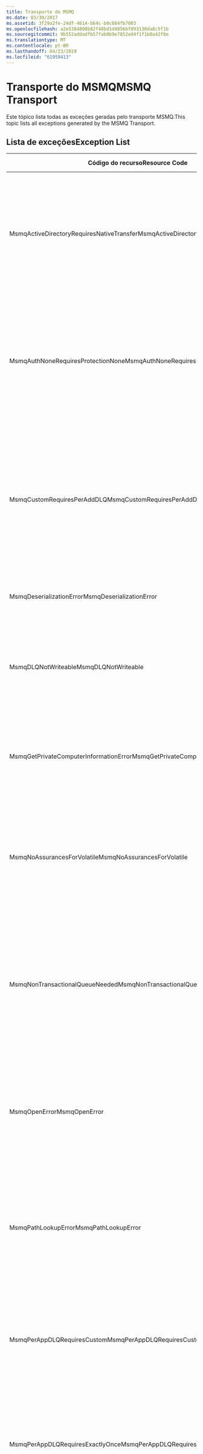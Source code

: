 ```yaml
---
title: Transporte do MSMQ
ms.date: 03/30/2017
ms.assetid: 3f29a2fe-24df-4614-b64c-b0c084fb7003
ms.openlocfilehash: a2e5384808b82f48bd1d4856bf893130da8c5f1b
ms.sourcegitcommit: 9b552addadfb57fab0b9e7852ed4f1f1b8a42f8e
ms.translationtype: MT
ms.contentlocale: pt-BR
ms.lasthandoff: 04/23/2019
ms.locfileid: "61959413"
---
```

# <a name="msmq-transport"></a><span data-ttu-id="eab0a-102">Transporte do MSMQ</span><span class="sxs-lookup"><span data-stu-id="eab0a-102">MSMQ Transport</span></span>
<span data-ttu-id="eab0a-103">Este tópico lista todas as exceções geradas pelo transporte MSMQ.</span><span class="sxs-lookup"><span data-stu-id="eab0a-103">This topic lists all exceptions generated by the MSMQ Transport.</span></span>  
  
## <a name="exception-list"></a><span data-ttu-id="eab0a-104">Lista de exceções</span><span class="sxs-lookup"><span data-stu-id="eab0a-104">Exception List</span></span>  
  
|<span data-ttu-id="eab0a-105">Código do recurso</span><span class="sxs-lookup"><span data-stu-id="eab0a-105">Resource Code</span></span>|<span data-ttu-id="eab0a-106">Cadeia de caracteres de recurso</span><span class="sxs-lookup"><span data-stu-id="eab0a-106">Resource String</span></span>|  
|-------------------|---------------------|  
|<span data-ttu-id="eab0a-107">MsmqActiveDirectoryRequiresNativeTransfer</span><span class="sxs-lookup"><span data-stu-id="eab0a-107">MsmqActiveDirectoryRequiresNativeTransfer</span></span>|<span data-ttu-id="eab0a-108">A validação de associação para a mensagem de falha.</span><span class="sxs-lookup"><span data-stu-id="eab0a-108">The binding validation for the message failed.</span></span> <span data-ttu-id="eab0a-109">O cliente não pode enviar mensagens.</span><span class="sxs-lookup"><span data-stu-id="eab0a-109">The client cannot send messages.</span></span> <span data-ttu-id="eab0a-110">Um conflito nas propriedades de associação causado essa falha.</span><span class="sxs-lookup"><span data-stu-id="eab0a-110">A conflict in the binding properties caused this failure.</span></span> <span data-ttu-id="eab0a-111">UseActiveDirectory está definida como true e QueueTransferProtocol está definida para nativo.</span><span class="sxs-lookup"><span data-stu-id="eab0a-111">The UseActiveDirectory is set to true and QueueTransferProtocol is set to Native.</span></span> <span data-ttu-id="eab0a-112">Para resolver o conflito, corrija uma das propriedades.</span><span class="sxs-lookup"><span data-stu-id="eab0a-112">To resolve the conflict, correct one of the properties.</span></span>|  
|<span data-ttu-id="eab0a-113">MsmqAuthNoneRequiresProtectionNone</span><span class="sxs-lookup"><span data-stu-id="eab0a-113">MsmqAuthNoneRequiresProtectionNone</span></span>|<span data-ttu-id="eab0a-114">A validação de associação para o serviço falhou.</span><span class="sxs-lookup"><span data-stu-id="eab0a-114">The binding validation for the service failed.</span></span> <span data-ttu-id="eab0a-115">O ponto de extremidade de serviço ou o cliente não pode ser iniciado.</span><span class="sxs-lookup"><span data-stu-id="eab0a-115">The service endpoint or the client cannot be started.</span></span> <span data-ttu-id="eab0a-116">Um conflito nas propriedades de associação causado essa falha.</span><span class="sxs-lookup"><span data-stu-id="eab0a-116">A conflict in the binding properties caused this failure.</span></span> <span data-ttu-id="eab0a-117">MsmqAuthenticationMode está definida como None e MsmqProtectionLevel não está definida como None.</span><span class="sxs-lookup"><span data-stu-id="eab0a-117">The MsmqAuthenticationMode is set to None and MsmqProtectionLevel is not set to None.</span></span> <span data-ttu-id="eab0a-118">Para resolver o conflito, corrija uma das propriedades.</span><span class="sxs-lookup"><span data-stu-id="eab0a-118">To resolve to conflict, correct one of the properties.</span></span>|  
|<span data-ttu-id="eab0a-119">MsmqCustomRequiresPerAddDLQ</span><span class="sxs-lookup"><span data-stu-id="eab0a-119">MsmqCustomRequiresPerAddDLQ</span></span>|<span data-ttu-id="eab0a-120">A validação de associação para a mensagem de falha.</span><span class="sxs-lookup"><span data-stu-id="eab0a-120">The binding validation for the message failed.</span></span> <span data-ttu-id="eab0a-121">O cliente não é possível enviar a mensagem.</span><span class="sxs-lookup"><span data-stu-id="eab0a-121">The client cannot send the message.</span></span> <span data-ttu-id="eab0a-122">A propriedade DeadLetterQueue estiver definida como personalizado, mas a propriedade CustomDeadLetterQueue não for especificada.</span><span class="sxs-lookup"><span data-stu-id="eab0a-122">The DeadLetterQueue is set to Custom, but the CustomDeadLetterQueue is not specified.</span></span> <span data-ttu-id="eab0a-123">Especifique o URI da fila de mensagens mortas de cada aplicativo na propriedade CustomDeadLetterQueue.</span><span class="sxs-lookup"><span data-stu-id="eab0a-123">Specify the URI of the dead letter queue for each application in the CustomDeadLetterQueue property.</span></span>|  
|<span data-ttu-id="eab0a-124">MsmqDeserializationError</span><span class="sxs-lookup"><span data-stu-id="eab0a-124">MsmqDeserializationError</span></span>|<span data-ttu-id="eab0a-125">Erro encontrado ao desserializar a mensagem XML.</span><span class="sxs-lookup"><span data-stu-id="eab0a-125">An error was encountered while deserializing the XML message.</span></span> <span data-ttu-id="eab0a-126">A mensagem não pode ser recebida e é descartada.</span><span class="sxs-lookup"><span data-stu-id="eab0a-126">The message cannot be received and is dropped.</span></span>|  
|<span data-ttu-id="eab0a-127">MsmqDLQNotWriteable</span><span class="sxs-lookup"><span data-stu-id="eab0a-127">MsmqDLQNotWriteable</span></span>|<span data-ttu-id="eab0a-128">A validação de associação para o cliente falhou.</span><span class="sxs-lookup"><span data-stu-id="eab0a-128">The binding validation for the client failed.</span></span> <span data-ttu-id="eab0a-129">O cliente não pode enviar uma mensagem.</span><span class="sxs-lookup"><span data-stu-id="eab0a-129">The client cannot send a message.</span></span> <span data-ttu-id="eab0a-130">A fila de inatividade especificada não existe ou não pode ser gravada.</span><span class="sxs-lookup"><span data-stu-id="eab0a-130">The specified dead-letter queue does not exist or cannot be written.</span></span> <span data-ttu-id="eab0a-131">Verifique se que a fila existe com a autorização adequada para gravar nele.</span><span class="sxs-lookup"><span data-stu-id="eab0a-131">Ensure the queue exists with the proper authorization to write to it.</span></span>|  
|<span data-ttu-id="eab0a-132">MsmqGetPrivateComputerInformationError</span><span class="sxs-lookup"><span data-stu-id="eab0a-132">MsmqGetPrivateComputerInformationError</span></span>|<span data-ttu-id="eab0a-133">A verificação de versão falhou com o erro especificado.</span><span class="sxs-lookup"><span data-stu-id="eab0a-133">The version check failed with the specified error.</span></span> <span data-ttu-id="eab0a-134">A versão do MSMQ não pode ser detectada por todas as operações que estão no canal em fila falharão.</span><span class="sxs-lookup"><span data-stu-id="eab0a-134">The version of MSMQ cannot be detected All operations that are on the queued channel will fail.</span></span> <span data-ttu-id="eab0a-135">Certifique-se de que o MSMQ está instalado e está disponível.</span><span class="sxs-lookup"><span data-stu-id="eab0a-135">Ensure that MSMQ is installed and is available.</span></span>|  
|<span data-ttu-id="eab0a-136">MsmqNoAssurancesForVolatile</span><span class="sxs-lookup"><span data-stu-id="eab0a-136">MsmqNoAssurancesForVolatile</span></span>|<span data-ttu-id="eab0a-137">A validação de associação para o serviço falhou.</span><span class="sxs-lookup"><span data-stu-id="eab0a-137">The binding validation for the service failed.</span></span> <span data-ttu-id="eab0a-138">O ponto de extremidade de serviço ou o cliente não pode ser iniciado.</span><span class="sxs-lookup"><span data-stu-id="eab0a-138">The service endpoint or the client cannot be started.</span></span> <span data-ttu-id="eab0a-139">A propriedade é definida como true e a propriedade Durable de ExactlyOnce é definida como false.</span><span class="sxs-lookup"><span data-stu-id="eab0a-139">The ExactlyOnce property is set to true and the Durable property is set to false.</span></span> <span data-ttu-id="eab0a-140">Isso não é suportado.</span><span class="sxs-lookup"><span data-stu-id="eab0a-140">This is not supported.</span></span> <span data-ttu-id="eab0a-141">Para resolver o conflito, corrija uma dessas propriedades.</span><span class="sxs-lookup"><span data-stu-id="eab0a-141">To resolve the conflict, correct one of these properties.</span></span>|  
|<span data-ttu-id="eab0a-142">MsmqNonTransactionalQueueNeeded</span><span class="sxs-lookup"><span data-stu-id="eab0a-142">MsmqNonTransactionalQueueNeeded</span></span>|<span data-ttu-id="eab0a-143">Foi detectada uma incompatibilidade entre a ligação e a configuração de fila do MSMQ.</span><span class="sxs-lookup"><span data-stu-id="eab0a-143">A mismatch between the binding and MSMQ queue configuration was detected.</span></span> <span data-ttu-id="eab0a-144">O ponto de extremidade de serviço não pode ser iniciado.</span><span class="sxs-lookup"><span data-stu-id="eab0a-144">The service endpoint cannot be started.</span></span> <span data-ttu-id="eab0a-145">A propriedade ExactlyOnce é definida como false e para ler mensagens de fila é uma fila transacional.</span><span class="sxs-lookup"><span data-stu-id="eab0a-145">The ExactlyOnce property is set to false and the queue to read messages from is a transactional queue.</span></span> <span data-ttu-id="eab0a-146">Corrija o erro, definindo a propriedade ExactlyOnce como verdadeira ou criar uma associação não-transacional.</span><span class="sxs-lookup"><span data-stu-id="eab0a-146">Correct the error by setting the ExactlyOnce property to true or create a non-transactional binding.</span></span>|  
|<span data-ttu-id="eab0a-147">MsmqOpenError</span><span class="sxs-lookup"><span data-stu-id="eab0a-147">MsmqOpenError</span></span>|<span data-ttu-id="eab0a-148">Ocorreu um erro ao abrir a fila especificada.</span><span class="sxs-lookup"><span data-stu-id="eab0a-148">An error occurred while opening the specified queue.</span></span> <span data-ttu-id="eab0a-149">A mensagem não pode ser enviada ou recebida da fila.</span><span class="sxs-lookup"><span data-stu-id="eab0a-149">The message cannot be sent or received from the queue.</span></span> <span data-ttu-id="eab0a-150">Certifique-se de que o MSMQ está instalado e em execução.</span><span class="sxs-lookup"><span data-stu-id="eab0a-150">Ensure that MSMQ is installed and running.</span></span> <span data-ttu-id="eab0a-151">Certifique-se também de que a fila está disponível para ser aberto com o modo de acesso necessário e a autorização.</span><span class="sxs-lookup"><span data-stu-id="eab0a-151">Also ensure that the queue is available to open with the required access mode and authorization.</span></span>|  
|<span data-ttu-id="eab0a-152">MsmqPathLookupError</span><span class="sxs-lookup"><span data-stu-id="eab0a-152">MsmqPathLookupError</span></span>|<span data-ttu-id="eab0a-153">Ocorreu um erro ao converter o nome do caminho de fila especificada para o nome do formato.</span><span class="sxs-lookup"><span data-stu-id="eab0a-153">An error occurred when converting the specified queue path name to the format name.</span></span> <span data-ttu-id="eab0a-154">Falharam em todas as operações no canal em fila.</span><span class="sxs-lookup"><span data-stu-id="eab0a-154">All operations on the queued channel failed.</span></span> <span data-ttu-id="eab0a-155">Certifique-se de que o endereço da fila é válido.</span><span class="sxs-lookup"><span data-stu-id="eab0a-155">Ensure that the queue address is valid.</span></span> <span data-ttu-id="eab0a-156">MSMQ deve ser instalado com a integração do Active Directory habilitada e o acesso a ele está disponível.</span><span class="sxs-lookup"><span data-stu-id="eab0a-156">MSMQ must be installed with Active Directory integration enabled and access to it is available.</span></span>|  
|<span data-ttu-id="eab0a-157">MsmqPerAppDLQRequiresCustom</span><span class="sxs-lookup"><span data-stu-id="eab0a-157">MsmqPerAppDLQRequiresCustom</span></span>|<span data-ttu-id="eab0a-158">Falha na validação de associação no cliente.</span><span class="sxs-lookup"><span data-stu-id="eab0a-158">The binding validation on the client failed.</span></span> <span data-ttu-id="eab0a-159">O cliente não pode enviar mensagens.</span><span class="sxs-lookup"><span data-stu-id="eab0a-159">The client cannot send messages.</span></span> <span data-ttu-id="eab0a-160">A propriedade CustomDeadLetterQueue está definida, mas a propriedade DeadLetterQueue não está definida como personalizado.</span><span class="sxs-lookup"><span data-stu-id="eab0a-160">The CustomDeadLetterQueue property is set, but the DeadLetterQueue property is not set to Custom.</span></span> <span data-ttu-id="eab0a-161">Defina a propriedade DeadLetterQueue personalizada.</span><span class="sxs-lookup"><span data-stu-id="eab0a-161">Set the DeadLetterQueue property to Custom.</span></span>|  
|<span data-ttu-id="eab0a-162">MsmqPerAppDLQRequiresExactlyOnce</span><span class="sxs-lookup"><span data-stu-id="eab0a-162">MsmqPerAppDLQRequiresExactlyOnce</span></span>|<span data-ttu-id="eab0a-163">A validação de associação para o cliente falhou.</span><span class="sxs-lookup"><span data-stu-id="eab0a-163">The binding validation for the client failed.</span></span> <span data-ttu-id="eab0a-164">O cliente não pode enviar mensagens.</span><span class="sxs-lookup"><span data-stu-id="eab0a-164">The client cannot send messages.</span></span> <span data-ttu-id="eab0a-165">Um conflito nas propriedades de associação está causando a falha.</span><span class="sxs-lookup"><span data-stu-id="eab0a-165">A conflict in the binding properties is causing the failure.</span></span> <span data-ttu-id="eab0a-166">Para usar a fila de inatividade personalizada, ExactlyOnce deve ser definido como true para resolver o conflito.</span><span class="sxs-lookup"><span data-stu-id="eab0a-166">To use the custom dead-letter queue, ExactlyOnce must be set to true to resolve to conflict.</span></span>|  
|<span data-ttu-id="eab0a-167">MsmqPerAppDLQRequiresMsmq4</span><span class="sxs-lookup"><span data-stu-id="eab0a-167">MsmqPerAppDLQRequiresMsmq4</span></span>|<span data-ttu-id="eab0a-168">Foi detectada uma incompatibilidade entre a ligação e a configuração do MSMQ.</span><span class="sxs-lookup"><span data-stu-id="eab0a-168">A mismatch between the binding and MSMQ configuration was detected.</span></span> <span data-ttu-id="eab0a-169">O cliente não pode enviar mensagens.</span><span class="sxs-lookup"><span data-stu-id="eab0a-169">The client cannot send messages.</span></span> <span data-ttu-id="eab0a-170">Para usar a fila de inatividade personalizada, você deve ter o MSMQ versão 4.0 ou superior.</span><span class="sxs-lookup"><span data-stu-id="eab0a-170">To use the custom dead-letter queue, you must have MSMQ version 4.0 or higher.</span></span> <span data-ttu-id="eab0a-171">Se você não tiver o MSMQ versão 4.0 ou superior, defina a propriedade DeadLetterQueue como System ou None.</span><span class="sxs-lookup"><span data-stu-id="eab0a-171">If you do not have MSMQ version 4.0 or higher set the DeadLetterQueue property to System or None.</span></span>|  
|<span data-ttu-id="eab0a-172">MsmqReceiveError</span><span class="sxs-lookup"><span data-stu-id="eab0a-172">MsmqReceiveError</span></span>|<span data-ttu-id="eab0a-173">Ocorreu um erro ao receber uma mensagem da fila.</span><span class="sxs-lookup"><span data-stu-id="eab0a-173">An error occurred while receiving a message from the queue.</span></span> <span data-ttu-id="eab0a-174">Certifique-se de que o MSMQ está instalado e em execução.</span><span class="sxs-lookup"><span data-stu-id="eab0a-174">Ensure that MSMQ is installed and running.</span></span> <span data-ttu-id="eab0a-175">Verifique se que a fila está disponível para receber do.</span><span class="sxs-lookup"><span data-stu-id="eab0a-175">Make sure the queue is available to receive from.</span></span>|  
|<span data-ttu-id="eab0a-176">MsmqSameTransactionExpected</span><span class="sxs-lookup"><span data-stu-id="eab0a-176">MsmqSameTransactionExpected</span></span>|<span data-ttu-id="eab0a-177">Ocorreu um erro de transação para esta sessão.</span><span class="sxs-lookup"><span data-stu-id="eab0a-177">A transaction error occurred for this session.</span></span> <span data-ttu-id="eab0a-178">O canal de sessão está com defeito.</span><span class="sxs-lookup"><span data-stu-id="eab0a-178">The session channel is faulted.</span></span> <span data-ttu-id="eab0a-179">Mensagens da sessão não podem ser enviadas ou recebidas.</span><span class="sxs-lookup"><span data-stu-id="eab0a-179">Messages in the session cannot be sent or received.</span></span> <span data-ttu-id="eab0a-180">Uma sessão na fila não pode ser associada a mais de uma transação.</span><span class="sxs-lookup"><span data-stu-id="eab0a-180">A queued session cannot be associated with more than one transaction.</span></span> <span data-ttu-id="eab0a-181">Certifique-se de que todas as mensagens na sessão são enviadas ou recebidos usando uma única transação.</span><span class="sxs-lookup"><span data-stu-id="eab0a-181">Ensure that all messages in the session are sent or received using a single transaction.</span></span>|  
|<span data-ttu-id="eab0a-182">MsmqSendError</span><span class="sxs-lookup"><span data-stu-id="eab0a-182">MsmqSendError</span></span>|<span data-ttu-id="eab0a-183">Ocorreu um erro durante o envio para a fila especificada.</span><span class="sxs-lookup"><span data-stu-id="eab0a-183">An error occurred while sending to the specified queue.</span></span> <span data-ttu-id="eab0a-184">Certifique-se de que o MSMQ está instalado e em execução.</span><span class="sxs-lookup"><span data-stu-id="eab0a-184">Ensure that MSMQ is installed and running.</span></span> <span data-ttu-id="eab0a-185">Se você estiver enviando a uma fila local, verifique se que a fila existe com o modo de acesso necessário e a autorização.</span><span class="sxs-lookup"><span data-stu-id="eab0a-185">If you are sending to a local queue, ensure the queue exists with the required access mode and authorization.</span></span>|  
|<span data-ttu-id="eab0a-186">MsmqTimeSpanTooLarge</span><span class="sxs-lookup"><span data-stu-id="eab0a-186">MsmqTimeSpanTooLarge</span></span>|<span data-ttu-id="eab0a-187">A mensagem a vida útil é muito grande.</span><span class="sxs-lookup"><span data-stu-id="eab0a-187">The message time to live is too large.</span></span> <span data-ttu-id="eab0a-188">A mensagem não pode ser enviada.</span><span class="sxs-lookup"><span data-stu-id="eab0a-188">The message cannot be sent.</span></span> <span data-ttu-id="eab0a-189">A mensagem de tempo de vida (TTL) não pode exceder o valor máximo de Int32.</span><span class="sxs-lookup"><span data-stu-id="eab0a-189">The message Time To Live (TTL) cannot exceed the Int32 maximum value.</span></span>|  
|<span data-ttu-id="eab0a-190">MsmqTokenProviderNeededForCertificates</span><span class="sxs-lookup"><span data-stu-id="eab0a-190">MsmqTokenProviderNeededForCertificates</span></span>|<span data-ttu-id="eab0a-191">Não foi encontrado um X509SecurityTokenProvider.</span><span class="sxs-lookup"><span data-stu-id="eab0a-191">An X509SecurityTokenProvider cannot be found.</span></span> <span data-ttu-id="eab0a-192">A mensagem não pode ser enviada.</span><span class="sxs-lookup"><span data-stu-id="eab0a-192">The message cannot be sent.</span></span> <span data-ttu-id="eab0a-193">O modo de autenticação de certificado requer um provedor de token X.509.</span><span class="sxs-lookup"><span data-stu-id="eab0a-193">The certificate authentication mode requires an X.509 token provider.</span></span> <span data-ttu-id="eab0a-194">Certifique-se de que um provedor de token de segurança está disponível para o certificado instalado.</span><span class="sxs-lookup"><span data-stu-id="eab0a-194">Make sure a security token provider is available for the installed certificate.</span></span>|  
|<span data-ttu-id="eab0a-195">MsmqTransactedDLQExpected</span><span class="sxs-lookup"><span data-stu-id="eab0a-195">MsmqTransactedDLQExpected</span></span>|<span data-ttu-id="eab0a-196">Ocorreu uma incompatibilidade entre a ligação e a configuração do MSMQ.</span><span class="sxs-lookup"><span data-stu-id="eab0a-196">A mismatch occurred between the binding and the MSMQ configuration.</span></span> <span data-ttu-id="eab0a-197">Não não possível enviar mensagens.</span><span class="sxs-lookup"><span data-stu-id="eab0a-197">Messages cannot be sent.</span></span> <span data-ttu-id="eab0a-198">A fila de inatividade personalizada especificada na associação deve ser uma fila de transações.</span><span class="sxs-lookup"><span data-stu-id="eab0a-198">The custom dead-letter queue specified in the binding must be a transaction queue.</span></span> <span data-ttu-id="eab0a-199">Certifique-se de que o endereço da fila de mensagens mortas personalizada está correto e se a fila é uma fila transacional.</span><span class="sxs-lookup"><span data-stu-id="eab0a-199">Ensure that the custom dead-letter queue address is correct and the queue is a transactional queue.</span></span>|  
|<span data-ttu-id="eab0a-200">MsmqTransactionalQueueNeeded</span><span class="sxs-lookup"><span data-stu-id="eab0a-200">MsmqTransactionalQueueNeeded</span></span>|<span data-ttu-id="eab0a-201">Ocorreu uma incompatibilidade entre a ligação e a configuração de fila do MSMQ.</span><span class="sxs-lookup"><span data-stu-id="eab0a-201">A mismatch between the binding and the MSMQ queue configuration occurred.</span></span> <span data-ttu-id="eab0a-202">O ponto de extremidade de serviço não pode ser iniciado.</span><span class="sxs-lookup"><span data-stu-id="eab0a-202">The service endpoint cannot be started.</span></span> <span data-ttu-id="eab0a-203">A propriedade ExactlyOnce está definida como true e a fila para ler mensagens de não é uma fila transacional.</span><span class="sxs-lookup"><span data-stu-id="eab0a-203">The ExactlyOnce property is set to true and the queue to read messages from is not a transactional queue.</span></span> <span data-ttu-id="eab0a-204">Para corrigir o erro, defina a propriedade ExactlyOnce como falso ou criar uma fila transacional para essa associação.</span><span class="sxs-lookup"><span data-stu-id="eab0a-204">To correct to the error, set the ExactlyOnce property to false or create a transactional queue for this binding.</span></span>|  
|<span data-ttu-id="eab0a-205">MsmqTransactionCurrentRequired</span><span class="sxs-lookup"><span data-stu-id="eab0a-205">MsmqTransactionCurrentRequired</span></span>|<span data-ttu-id="eab0a-206">Nenhuma transação está disponível para enviar mensagens da sessão.</span><span class="sxs-lookup"><span data-stu-id="eab0a-206">No transaction is available to send messages in the session.</span></span> <span data-ttu-id="eab0a-207">Para enviar uma mensagem em uma sessão em fila requer uma transação.</span><span class="sxs-lookup"><span data-stu-id="eab0a-207">To send a message in a queued session requires a transaction.</span></span> <span data-ttu-id="eab0a-208">Certifique-se de que um escopo de transação é especificado para enviar a mensagem na sessão.</span><span class="sxs-lookup"><span data-stu-id="eab0a-208">Ensure that a transaction scope is specified to send the message in the session.</span></span>|  
|<span data-ttu-id="eab0a-209">MsmqTransactionRequired</span><span class="sxs-lookup"><span data-stu-id="eab0a-209">MsmqTransactionRequired</span></span>|<span data-ttu-id="eab0a-210">Uma transação é necessária, mas não está disponível.</span><span class="sxs-lookup"><span data-stu-id="eab0a-210">A transaction is required but is not available.</span></span> <span data-ttu-id="eab0a-211">As mensagens não podem ser enviadas ou recebidas.</span><span class="sxs-lookup"><span data-stu-id="eab0a-211">Messages cannot be sent or received.</span></span> <span data-ttu-id="eab0a-212">Certifique-se de que o escopo da transação é especificado para enviar ou receber mensagens.</span><span class="sxs-lookup"><span data-stu-id="eab0a-212">Ensure that the transaction scope is specified to send or receive messages.</span></span>|  
|<span data-ttu-id="eab0a-213">MsmqUnsupportedSerializationFormat</span><span class="sxs-lookup"><span data-stu-id="eab0a-213">MsmqUnsupportedSerializationFormat</span></span>|<span data-ttu-id="eab0a-214">Ocorreu um erro de desserialização.</span><span class="sxs-lookup"><span data-stu-id="eab0a-214">A deserialization error occurred.</span></span> <span data-ttu-id="eab0a-215">A mensagem não pode ser recebida e é descartada.</span><span class="sxs-lookup"><span data-stu-id="eab0a-215">The message cannot be received and is dropped.</span></span> <span data-ttu-id="eab0a-216">Não há suporte para o formato de serialização especificado.</span><span class="sxs-lookup"><span data-stu-id="eab0a-216">The specified serialization format is not supported.</span></span>|  
|<span data-ttu-id="eab0a-217">MsmqWrongPrivateQueueSyntax</span><span class="sxs-lookup"><span data-stu-id="eab0a-217">MsmqWrongPrivateQueueSyntax</span></span>|<span data-ttu-id="eab0a-218">A URL é inválida.</span><span class="sxs-lookup"><span data-stu-id="eab0a-218">The URL is invalid.</span></span> <span data-ttu-id="eab0a-219">A URL para a fila não pode conter o caractere '$'.</span><span class="sxs-lookup"><span data-stu-id="eab0a-219">The URL for the queue cannot contain the '$' character.</span></span> <span data-ttu-id="eab0a-220">Use a sintaxe MSMQ://machine/private/queueName para identificar uma fila particular.</span><span class="sxs-lookup"><span data-stu-id="eab0a-220">Use the syntax in net.msmq://machine/private/queueName to address a private queue.</span></span>|
